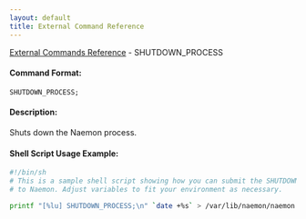 ```yaml
---
layout: default
title: External Command Reference
---
```


<!--
************************************************
* AUTO GENERATED PAGE - USE ./update SCRIPT
************************************************
-->

<span class="glyphicon glyphicon-arrow-up"></span><a href="index.html"> External Commands Reference</a> - SHUTDOWN_PROCESS<br>


#### Command Format:

`SHUTDOWN_PROCESS;`

#### Description:

Shuts down the Naemon process.

#### Shell Script Usage Example:

```sh
#!/bin/sh
# This is a sample shell script showing how you can submit the SHUTDOWN_PROCESS command
# to Naemon. Adjust variables to fit your environment as necessary.

printf "[%lu] SHUTDOWN_PROCESS;\n" `date +%s` > /var/lib/naemon/naemon.cmd
```



